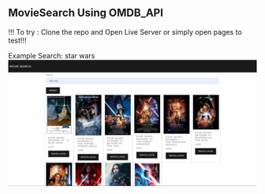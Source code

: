 ## MovieSearch Using OMDB_API

!!! To try : Clone the repo and Open Live Server or simply open pages to test!!! 

Example Search: star wars
![plot](./Example.jpg)
